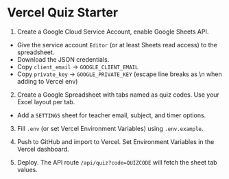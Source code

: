 # Vercel Quiz Starter


1. Create a Google Cloud Service Account, enable Google Sheets API.
- Give the service account `Editor` (or at least Sheets read access) to the spreadsheet.
- Download the JSON credentials.
- Copy `client_email` -> `GOOGLE_CLIENT_EMAIL`
- Copy `private_key` -> `GOOGLE_PRIVATE_KEY` (escape line breaks as \n when adding to Vercel env)


2. Create a Google Spreadsheet with tabs named as quiz codes. Use your Excel layout per tab.
- Add a `SETTINGS` sheet for teacher email, subject, and timer options.


3. Fill `.env` (or set Vercel Environment Variables) using `.env.example`.


4. Push to GitHub and import to Vercel. Set Environment Variables in the Vercel dashboard.


5. Deploy. The API route `/api/quiz?code=QUIZCODE` will fetch the sheet tab values.